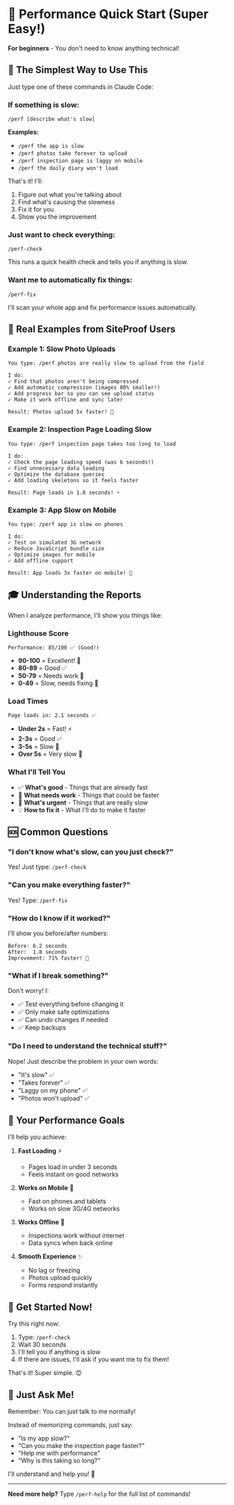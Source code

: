 # 🚀 Performance Quick Start (Super Easy!)

**For beginners** - You don't need to know anything technical!

## 🎯 The Simplest Way to Use This

Just type one of these commands in Claude Code:

### If something is slow:

```
/perf [describe what's slow]
```

**Examples:**

- `/perf the app is slow`
- `/perf photos take forever to upload`
- `/perf inspection page is laggy on mobile`
- `/perf the daily diary won't load`

That's it! I'll:

1. Figure out what you're talking about
2. Find what's causing the slowness
3. Fix it for you
4. Show you the improvement

### Just want to check everything:

```
/perf-check
```

This runs a quick health check and tells you if anything is slow.

### Want me to automatically fix things:

```
/perf-fix
```

I'll scan your whole app and fix performance issues automatically.

## 📱 Real Examples from SiteProof Users

### Example 1: Slow Photo Uploads

```
You type: /perf photos are really slow to upload from the field

I do:
✓ Find that photos aren't being compressed
✓ Add automatic compression (images 80% smaller!)
✓ Add progress bar so you can see upload status
✓ Make it work offline and sync later

Result: Photos upload 5x faster! 🎉
```

### Example 2: Inspection Page Loading Slow

```
You type: /perf inspection page takes too long to load

I do:
✓ Check the page loading speed (was 6 seconds!)
✓ Find unnecessary data loading
✓ Optimize the database queries
✓ Add loading skeletons so it feels faster

Result: Page loads in 1.8 seconds! ⚡
```

### Example 3: App Slow on Mobile

```
You type: /perf app is slow on phones

I do:
✓ Test on simulated 3G network
✓ Reduce JavaScript bundle size
✓ Optimize images for mobile
✓ Add offline support

Result: App loads 3x faster on mobile! 📱
```

## 🎓 Understanding the Reports

When I analyze performance, I'll show you things like:

### Lighthouse Score

```
Performance: 85/100 ✅ (Good!)
```

- **90-100** = Excellent! 🎉
- **80-89** = Good ✅
- **50-79** = Needs work 🔧
- **0-49** = Slow, needs fixing 🚨

### Load Times

```
Page loads in: 2.1 seconds ✅
```

- **Under 2s** = Fast! ⚡
- **2-3s** = Good ✅
- **3-5s** = Slow 🐌
- **Over 5s** = Very slow 🚨

### What I'll Tell You

- ✅ **What's good** - Things that are already fast
- 🔧 **What needs work** - Things that could be faster
- 🚨 **What's urgent** - Things that are really slow
- 💡 **How to fix it** - What I'll do to make it faster

## 🆘 Common Questions

### "I don't know what's slow, can you just check?"

Yes! Just type: `/perf-check`

### "Can you make everything faster?"

Yes! Type: `/perf-fix`

### "How do I know if it worked?"

I'll show you before/after numbers:

```
Before: 6.2 seconds
After:  1.8 seconds
Improvement: 71% faster! 🎉
```

### "What if I break something?"

Don't worry! I:

- ✅ Test everything before changing it
- ✅ Only make safe optimizations
- ✅ Can undo changes if needed
- ✅ Keep backups

### "Do I need to understand the technical stuff?"

Nope! Just describe the problem in your own words:

- "It's slow" ✅
- "Takes forever" ✅
- "Laggy on my phone" ✅
- "Photos won't upload" ✅

## 🎯 Your Performance Goals

I'll help you achieve:

1. **Fast Loading** ⚡
   - Pages load in under 3 seconds
   - Feels instant on good networks

2. **Works on Mobile** 📱
   - Fast on phones and tablets
   - Works on slow 3G/4G networks

3. **Works Offline** 💾
   - Inspections work without internet
   - Data syncs when back online

4. **Smooth Experience** ✨
   - No lag or freezing
   - Photos upload quickly
   - Forms respond instantly

## 🚀 Get Started Now!

Try this right now:

1. Type: `/perf-check`
2. Wait 30 seconds
3. I'll tell you if anything is slow
4. If there are issues, I'll ask if you want me to fix them!

That's it! Super simple. 😊

## 💬 Just Ask Me!

Remember: You can just talk to me normally!

Instead of memorizing commands, just say:

- "Is my app slow?"
- "Can you make the inspection page faster?"
- "Help me with performance"
- "Why is this taking so long?"

I'll understand and help you! 🤝

---

**Need more help?** Type `/perf-help` for the full list of commands!
